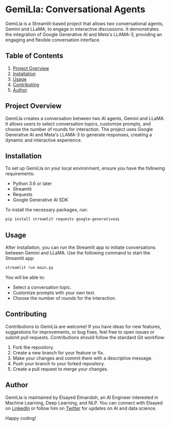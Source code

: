 # GemiLla: Conversational Agents

GemiLla is a Streamlit-based project that allows two conversational agents, Gemini and LLaMA, to engage in interactive discussions. It demonstrates the integration of Google Generative AI and Meta's LLAMA-3, providing an engaging and flexible conversation interface.

## Table of Contents
1. [Project Overview](#project-overview)
2. [Installation](#installation)
3. [Usage](#usage)
4. [Contributing](#contributing)
5. [Author](#author)

## Project Overview
GemiLla creates a conversation between two AI agents, Gemini and LLaMA. It allows users to select conversation topics, customize prompts, and choose the number of rounds for interaction. The project uses Google Generative AI and Meta's LLAMA-3 to generate responses, creating a dynamic and interactive experience.

## Installation
To set up GemiLla on your local environment, ensure you have the following requirements:

- Python 3.6 or later
- Streamlit
- Requests
- Google Generative AI SDK

To install the necessary packages, run:

```bash
pip install streamlit requests google-generativeai
```

## Usage
After installation, you can run the Streamlit app to initiate conversations between Gemini and LLaMA. Use the following command to start the Streamlit app:

```bash
streamlit run main.py
```

You will be able to:

- Select a conversation topic.
- Customize prompts with your own text.
- Choose the number of rounds for the interaction.

## Contributing
Contributions to GemiLla are welcome! If you have ideas for new features, suggestions for improvements, or bug fixes, feel free to open issues or submit pull requests. Contributions should follow the standard Git workflow:

1. Fork the repository.
2. Create a new branch for your feature or fix.
3. Make your changes and commit them with a descriptive message.
4. Push your branch to your forked repository.
5. Create a pull request to merge your changes.

## Author
GemiLla is maintained by Elsayed Elmandoh, an AI Engineer interested in Machine Learning, Deep Learning, and NLP. You can connect with Elsayed on [LinkedIn](https://www.linkedin.com/in/elsayed-elmandoh-77544428a/) or follow him on [Twitter](https://twitter.com/elsayedelmandoo) for updates on AI and data science.

Happy coding!

